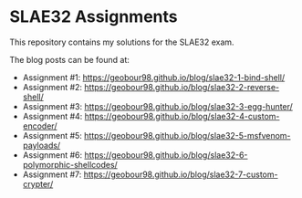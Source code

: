# SLAE32 Assignments

This repository contains my solutions for the SLAE32 exam.

The blog posts can be found at:
- Assignment #1: https://geobour98.github.io/blog/slae32-1-bind-shell/
- Assignment #2: https://geobour98.github.io/blog/slae32-2-reverse-shell/
- Assignment #3: https://geobour98.github.io/blog/slae32-3-egg-hunter/
- Assignment #4: https://geobour98.github.io/blog/slae32-4-custom-encoder/
- Assignment #5: https://geobour98.github.io/blog/slae32-5-msfvenom-payloads/
- Assignment #6: https://geobour98.github.io/blog/slae32-6-polymorphic-shellcodes/
- Assignment #7: https://geobour98.github.io/blog/slae32-7-custom-crypter/
